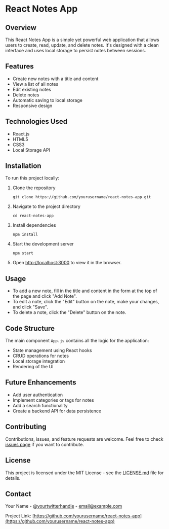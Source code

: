 # React Notes App

## Overview

This React Notes App is a simple yet powerful web application that allows users to create, read, update, and delete notes. It's designed with a clean interface and uses local storage to persist notes between sessions.

## Features

- Create new notes with a title and content
- View a list of all notes
- Edit existing notes
- Delete notes
- Automatic saving to local storage
- Responsive design

## Technologies Used

- React.js
- HTML5
- CSS3
- Local Storage API

## Installation

To run this project locally:

1. Clone the repository
   ```
   git clone https://github.com/yourusername/react-notes-app.git
   ```
2. Navigate to the project directory
   ```
   cd react-notes-app
   ```
3. Install dependencies
   ```
   npm install
   ```
4. Start the development server
   ```
   npm start
   ```
5. Open [http://localhost:3000](http://localhost:3000) to view it in the browser.

## Usage

- To add a new note, fill in the title and content in the form at the top of the page and click "Add Note".
- To edit a note, click the "Edit" button on the note, make your changes, and click "Save".
- To delete a note, click the "Delete" button on the note.

## Code Structure

The main component `App.js` contains all the logic for the application:

- State management using React hooks
- CRUD operations for notes
- Local storage integration
- Rendering of the UI

## Future Enhancements

- Add user authentication
- Implement categories or tags for notes
- Add a search functionality
- Create a backend API for data persistence

## Contributing

Contributions, issues, and feature requests are welcome. Feel free to check [issues page](https://github.com/yourusername/react-notes-app/issues) if you want to contribute.

## License

This project is licensed under the MIT License - see the [LICENSE.md](LICENSE.md) file for details.

## Contact

Your Name - [@yourtwitterhandle](https://twitter.com/yourtwitterhandle) - email@example.com

Project Link: [https://github.com/yourusername/react-notes-app](https://github.com/yourusername/react-notes-app)
